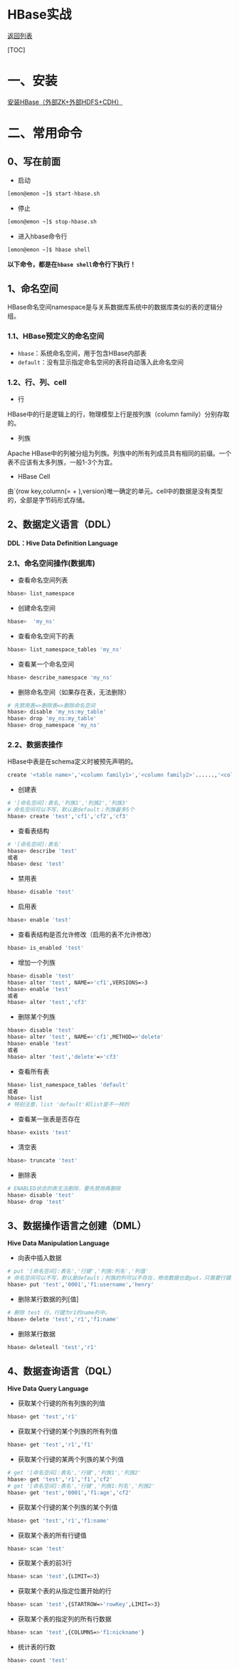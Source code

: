 # HBase实战

[返回列表](https://github.com/EmonCodingBackEnd/backend-tutorial)

[TOC]

# 一、安装

[安装HBase（外部ZK+外部HDFS+CDH）](https://github.com/EmonCodingBackEnd/backend-tutorial/blob/master/tutorials/BigData/BigDataInAction.md#8%E5%AE%89%E8%A3%85hbase%E5%A4%96%E9%83%A8zk%E5%A4%96%E9%83%A8hdfscdh)

# 二、常用命令

## 0、写在前面

- 启动

```bash
[emon@emon ~]$ start-hbase.sh 
```

- 停止

```bash
[emon@emon ~]$ stop-hbase.sh 
```

- 进入hbase命令行

```bash
[emon@emon ~]$ hbase shell
```

**以下命令，都是在`hbase shell`命令行下执行！**

## 1、命名空间

HBase命名空间namespace是与关系数据库系统中的数据库类似的表的逻辑分组。

### 1.1、HBase预定义的命名空间

- `hbase`：系统命名空间，用于包含HBase内部表
- `default`：没有显示指定命名空间的表将自动落入此命名空间

### 1.2、行、列、cell

- 行

HBase中的行是逻辑上的行，物理模型上行是按列族（column family）分别存取的。

- 列族

Apache HBase中的列被分组为列族。列族中的所有列成员具有相同的前缀。一个表不应该有太多列族，一般1-3个为宜。

- HBase Cell

由`{row key,column(=<family> + <label>),version}唯一确定的单元。cell中的数据是没有类型的，全部是字节码形式存储。

## 2、数据定义语言（DDL）

**DDL：Hive Data Definition Language**

### 2.1、命名空间操作(数据库)

- 查看命名空间列表

```bash
hbase> list_namespace
```

- 创建命名空间

```bash
hbase>  'my_ns'
```

- 查看命名空间下的表

```bash
hbase> list_namespace_tables 'my_ns'
```

- 查看某一个命名空间

```bash
hbase> describe_namespace 'my_ns'
```

- 删除命名空间（如果存在表，无法删除）

```bash
# 先禁用表=>删除表=>删除命名空间
hbase> disable 'my_ns:my_table'
hbase> drop 'my_ns:my_table'                          
hbase> drop_namespace 'my_ns'
```

### 2.2、数据表操作

HBase中表是在schema定义时被预先声明的。

```bash
create '<table name>','<column family1>','<column family2>'......,'<column familyn>'
```

- 创建表

```bash
# '[命名空间]:表名,'列族1','列族2','列族3'
# 命名空间可以不写，默认是default；列族最多5个
hbase> create 'test','cf1','cf2','cf3'
```

- 查看表结构

```bash
# '[命名空间]:表名'
hbase> describe 'test'
或者
hbase> desc 'test'
```

- 禁用表

```bash
hbase> disable 'test'
```

- 启用表

```bash
hbase> enable 'test'
```

- 查看表结构是否允许修改（启用的表不允许修改）

```bash
hbase> is_enabled 'test'
```

- 增加一个列族

```bash
hbase> disable 'test'
hbase> alter 'test', NAME=>'cf1',VERSIONS=>3
hbase> enable 'test'
或者
hbase> alter 'test','cf3'
```

- 删除某个列族

```bash
hbase> disable 'test'
hbase> alter 'test', NAME=>'cf1',METHOD=>'delete'
hbase> enable 'test'
或者
hbase> alter 'test','delete'=>'cf3'
```

- 查看所有表

```bash
hbase> list_namespace_tables 'default'
或者
hbase> list
# 特别注意，list 'default'和list是不一样的
```

- 查看某一张表是否存在

```bash
hbase> exists 'test'
```

- 清空表

```bash
hbase> truncate 'test'
```

- 删除表

```bash
# ENABLED状态的表无法删除，要先禁用再删除
hbase> disable 'test'
hbase> drop 'test'
```

## 3、数据操作语言之创建（DML）

**Hive Data Manipulation Language**

- 向表中插入数据

```bash
# put '[命名空间]:表名','行键','列族:列名','列值'
# 命名空间可以不写，默认是default；列族的列可以不存在，修改数据也是put，只需要行键和列相同
hbase> put 'test','0001','f1:username','henry'
```

- 删除某行数据的列[值]

```bash
# 删除 test 行，行键为r1的name列中。
hbase> delete 'test','r1','f1:name'
```

- 删除某行数据

```bash
hbase> deleteall 'test','r1'
```

## 4、数据查询语言（DQL）

**Hive Data Query Language**

- 获取某个行键的所有列族的列值

```bash
hbase> get 'test','r1'
```

- 获取某个行键的某个列族的所有列值

```bash
hbase> get 'test','r1','f1'
```

- 获取某个行键的某两个列族的某个列值

```bash
# get '[命名空间]:表名','行键','列族1','列族2'
hbase> get 'test','r1','f1','cf2'
# get '[命名空间]:表名','行键','列族1:列名','列族2'
hbase> get 'test','0001','f1:age','cf2'
```

- 获取某个行键的某个列族的某个列值

```bash
hbase> get 'test','r1','f1:name'
```

- 获取某个表的所有行键值

```bash
hbase> scan 'test'
```

- 获取某个表的前3行

```bash
hbase> scan 'test',{LIMIT=>3}
```

- 获取某个表的从指定位置开始的行

```bash
hbase> scan 'test',{STARTROW=>'rowKey',LIMIT=>3}
```

- 获取某个表的指定列的所有行数据

```bash
hbase> scan 'test',{COLUMNS=>'f1:nickname'}
```

- 统计表的行数

```bash
hbase> count 'test'
```
